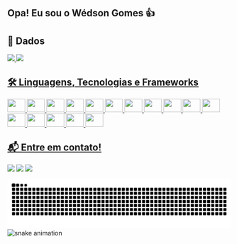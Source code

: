 ## Opa! Eu sou o Wédson Gomes 👍

## 🎲 Dados
<div>
  <a href="https://github.com/wedgomes">
  <img height="180em" src="https://github-readme-stats.vercel.app/api?username=wedgomes&show_icons=true&theme=dark&include_all_commits=true&count_private=true"/>
  <img height="180em" src="https://github-readme-stats.vercel.app/api/top-langs/?username=wedgomes&layout=compact&langs_count=16&theme=dark"/>
</div>

## 🛠 Linguagens, Tecnologias e Frameworks

<div style="display: inline_block">
  <img aling="center" height="30" width="40" src="https://cdn.jsdelivr.net/gh/devicons/devicon/icons/c/c-original.svg" />
  <img aling="center" height="30" width="40" src="https://cdn.jsdelivr.net/gh/devicons/devicon/icons/java/java-original-wordmark.svg" />
  <img aling="center" height="30" width="40" src="https://cdn.jsdelivr.net/gh/devicons/devicon/icons/html5/html5-original.svg" />
  <img aling="center" height="30" width="40" src="https://cdn.jsdelivr.net/gh/devicons/devicon/icons/css3/css3-original.svg" />
  <img aling="center" height="30" width="40" src="https://cdn.jsdelivr.net/gh/devicons/devicon/icons/javascript/javascript-plain.svg" />
  <img aling="center" height="30" width="40" src="https://cdn.jsdelivr.net/gh/devicons/devicon/icons/python/python-original.svg" />
  <img aling="center" height="30" width="40" src="https://cdn.jsdelivr.net/gh/devicons/devicon/icons/django/django-plain.svg" />
  <img aling="center" height="30" width="40" src="https://cdn.jsdelivr.net/gh/devicons/devicon/icons/nodejs/nodejs-original.svg" />
  <img aling="center" height="30" width="40" src="https://cdn.jsdelivr.net/gh/devicons/devicon/icons/npm/npm-original-wordmark.svg" />
  <img aling="center" height="30" width="40" src="https://cdn.jsdelivr.net/gh/devicons/devicon/icons/php/php-plain.svg" />
  <img aling="center" height="30" width="40" src="https://cdn.jsdelivr.net/gh/devicons/devicon/icons/symfony/symfony-original.svg" />
  <img aling="center" height="30" width="40" src="https://cdn.jsdelivr.net/gh/devicons/devicon/icons/mysql/mysql-original.svg" />
  <img aling="center" height="30" width="40" src="https://cdn.jsdelivr.net/gh/devicons/devicon/icons/gitlab/gitlab-original-wordmark.svg" />
  <img aling="center" height="30" width="40" src="https://cdn.jsdelivr.net/gh/devicons/devicon/icons/vscode/vscode-original.svg" />
  <img aling="center" height="30" width="40" src="https://cdn.jsdelivr.net/gh/devicons/devicon/icons/photoshop/photoshop-line.svg" />
  <img aling="center" height="30" width="40" src="https://cdn.jsdelivr.net/gh/devicons/devicon/icons/canva/canva-original.svg" />
</div>

## 📬 Entre em contato!

<div>
  <a href = "mailto:wedson_mxt@hotmail.com"><img src="https://img.shields.io/badge/Microsoft_Outlook-0078D4?style=for-the-badge&logo=microsoft-outlook&logoColor=white"></a>
  <a href = "mailto:wedson.lopesgomes@gmail.com"><img src="https://img.shields.io/badge/Gmail-D14836?style=for-the-badge&logo=gmail&logoColor=white"></a> 
  <a href = "https://www.linkedin.com/in/wedgomes/"><img src="https://img.shields.io/badge/LinkedIn-0077B5?style=for-the-badge&logo=linkedin&logoColor=white"></a>
</div>

![Snake animation](https://github.com/wedgomes/wedgomes/blob/output/github-contribution-grid-snake.svg)
![snake animation](https://github.com/wedgomes/wedgomes/blob/output/github-contribution-grid-snake2.svg)
